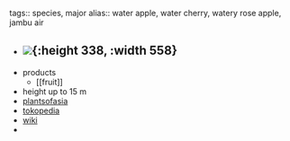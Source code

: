 tags:: species, major
alias:: water apple, water cherry, watery rose apple, jambu air

- ![](https://peach-geographical-bat-397.mypinata.cloud/ipfs/QmdfzFigpXyhurgyFHvtZKyAYXypH8XSXKWuayKpYLeNq2){:height 338, :width 558}
	-
- products
	- [[fruit]]
- height up to 15 m
- [plantsofasia](http://www.plantsofasia.com/index/syzygium_aqueum/0-301)
- [tokopedia](https://www.tokopedia.com/kores/terlaris-bibit-jambu-air-madu-deli-jumbo-syzygium-aqueum-okulasi-super?extParam=ivf%3Dfalse%26src%3Dsearch)
- [wiki](https://en.wikipedia.org/wiki/Syzygium_aqueum)
-